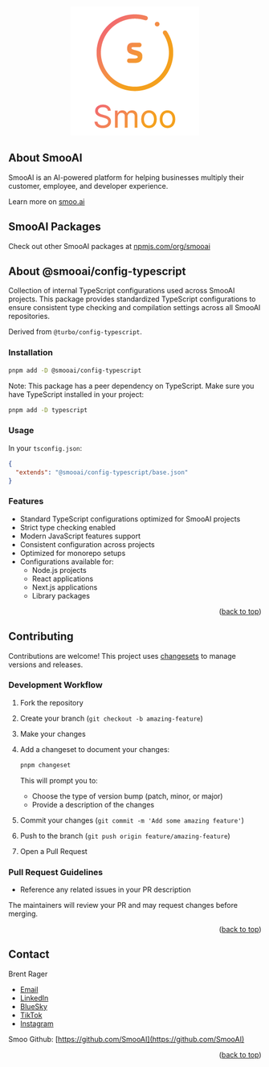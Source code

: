 <!-- Improved compatibility of back to top link: See: https://github.com/othneildrew/Best-README-Template/pull/73 -->

<a name="readme-top"></a>

<br />
<div align="center">
  <a href="https://smoo.ai">
    <img src="images/logo.png" alt="SmooAI Logo" />
  </a>
</div>

<!-- ABOUT THE PROJECT -->

## About SmooAI

SmooAI is an AI-powered platform for helping businesses multiply their customer, employee, and developer experience.

Learn more on [smoo.ai](https://smoo.ai)

## SmooAI Packages

Check out other SmooAI packages at [npmjs.com/org/smooai](https://www.npmjs.com/org/smooai)

## About @smooai/config-typescript

Collection of internal TypeScript configurations used across SmooAI projects. This package provides standardized TypeScript configurations to ensure consistent type checking and compilation settings across all SmooAI repositories.

Derived from `@turbo/config-typescript`.

### Installation

```sh
pnpm add -D @smooai/config-typescript
```

Note: This package has a peer dependency on TypeScript. Make sure you have TypeScript installed in your project:

```sh
pnpm add -D typescript
```

### Usage

In your `tsconfig.json`:

```json
{
  "extends": "@smooai/config-typescript/base.json"
}
```

### Features

- Standard TypeScript configurations optimized for SmooAI projects
- Strict type checking enabled
- Modern JavaScript features support
- Consistent configuration across projects
- Optimized for monorepo setups
- Configurations available for:
  - Node.js projects
  - React applications
  - Next.js applications
  - Library packages

<p align="right">(<a href="#readme-top">back to top</a>)</p>

## Contributing

Contributions are welcome! This project uses [changesets](https://github.com/changesets/changesets) to manage versions and releases.

### Development Workflow

1. Fork the repository
2. Create your branch (`git checkout -b amazing-feature`)
3. Make your changes
4. Add a changeset to document your changes:
   ```sh
   pnpm changeset
   ```
   This will prompt you to:
   - Choose the type of version bump (patch, minor, or major)
   - Provide a description of the changes

5. Commit your changes (`git commit -m 'Add some amazing feature'`)
6. Push to the branch (`git push origin feature/amazing-feature`)
7. Open a Pull Request

### Pull Request Guidelines

- Reference any related issues in your PR description

The maintainers will review your PR and may request changes before merging.


<!-- CONTACT -->

<p align="right">(<a href="#readme-top">back to top</a>)</p>

## Contact

Brent Rager 
- [Email](mailto:brent@smoo.ai)
- [LinkedIn](https://www.linkedin.com/in/brentrager/)
- [BlueSky](https://bsky.app/profile/brentragertech.bsky.social)
- [TikTok](https://www.tiktok.com/@brentragertech)
- [Instagram](https://www.instagram.com/brentragertech/)

Smoo Github: [https://github.com/SmooAI](https://github.com/SmooAI)

<p align="right">(<a href="#readme-top">back to top</a>)</p>
